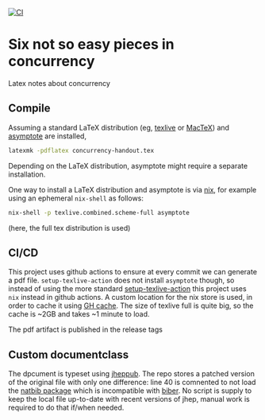 [![CI](https://github.com/alessandrocandolini/concurrency-handout/actions/workflows/ci.yml/badge.svg)](https://github.com/alessandrocandolini/concurrency-handout/actions/workflows/ci.yml)

# Six not so easy pieces in concurrency

Latex notes about concurrency 

## Compile

Assuming a standard LaTeX distribution (eg, [texlive](https://tug.org/texlive/) or [MacTeX](https://www.tug.org/mactex/)) and [asymptote](https://asymptote.sourceforge.io/) are installed,
```bash
latexmk -pdflatex concurrency-handout.tex
```

Depending on the LaTeX distribution, asymptote might require a separate installation.

One way to install a LaTeX distribution and asymptote is via [nix](https://nixos.org/), for example using an ephemeral `nix-shell` as follows:
```bash
nix-shell -p texlive.combined.scheme-full asymptote
```
(here, the full tex distribution is used)

## CI/CD 

This project uses github actions to ensure at every commit we can generate a pdf file. 
`setup-texlive-action` does not install `asymptote` though, so instead of using the more standard [setup-texlive-action](https://github.com/teatimeguest/setup-texlive-action) this project uses `nix` instead in github actions. A custom location for the nix store is used, in order to cache it using [GH cache](https://github.com/actions/cache). The size of texlive full is quite big, so the cache is ~2GB and takes ~1 minute to load.

The pdf artifact is published in the release tags

## Custom documentclass

The dpcument is typeset using [jheppub](https://jhep.sissa.it/jhep/help/JHEP_TeXclass.jsp). The repo stores a patched version of the original file with only one difference: line 40 is comnented to not load the [natbib package](https://ctan.org/pkg/natbib) which is incompatible with [biber](https://ctan.org/pkg/biber?lang=en). No script is supply to keep the local file up-to-date with recent versions of jhep, manual work is required to do that if/when needed.
